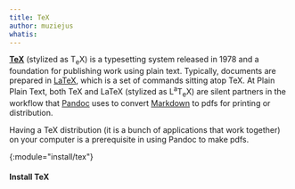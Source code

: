 ```yaml
---
title: TeX
author: muziejus
whatis: 
---
```


[**TeX**](http://tug.org) (stylized as <span
class="tex">T<sub>e</sub>X</span>) is a typesetting system released in 1978
and a foundation for publishing work using plain text. Typically, documents
are prepared in [LaTeX](https://en.wikipedia.org/wiki/LaTeX), which is a set
of commands sitting atop TeX. At Plain Plain Text, both TeX and LaTeX
(stylized as <span class="latex">L<sup>a</sup>T<sub>e</sub>X</span>) are
silent partners in the workflow that [Pandoc](/whatis/pandoc) uses to convert
[Markdown](/whatis/markdown) to pdfs for printing or distribution.

Having a TeX distribution (it is a bunch of applications that work together)
on your computer is a prerequisite in using Pandoc to make pdfs.

{:module="install/tex"}
#### Install TeX
